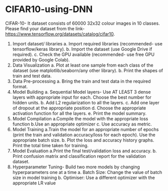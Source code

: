 # CIFAR10-using-DNN
CIFAR-10- It dataset consists of 60000 32x32 colour images in 10 classes. Please find your dataset from the link- https://www.tensorflow.org/datasets/catalog/cifar10.
1. Import dataset/ libraries
  a. Import required libraries (recommended- use tensorflow/keras library).
  b. Import the dataset (use Google Drive if required).
  c. Check the GPU available (recommended- use free GPU provided by Google Colab).
2. Data Visualization
  a. Plot at least one sample from each class of the dataset (use matplotlib/seaborn/any other library).
  b. Print the shapes of train and test data.
3. Data Pre-processing
  a. Bring the train and test data in the required format.
4. Model Building
  a. Sequential Model layers- Use AT LEAST 3 dense layers with appropriate input for each. Choose the best number for hidden units.
  b. Add L2 regularization to all the layers.
  c. Add one layer of dropout at the appropriate position
  d. Choose the appropriate activation function for all the layers.
  e. Print the model summary.
5. Model Compilation
  a.Compile the model with the appropriate loss function
  b.Use an appropriate optimizer
  c. Use accuracy as metric.
6. Model Training
  a.Train the model for an appropriate number of epochs (print the train and validation accuracy/loss for each epoch). Use the appropriate batch size.
  b. Plot the loss and accuracy history graphs. Print the total time taken for training.
7. Model Evaluation
  a.Print the final test/validation loss and accuracy.
  b. Print confusion matrix and classification report for the validation dataset.
8. Hyperparameter Tuning- Build two more models by changing hyperparameters one at a time
  a. Batch Size: Change the value of batch size in model training
  b. Optimiser: Use a different optimizer with the appropriate LR value
